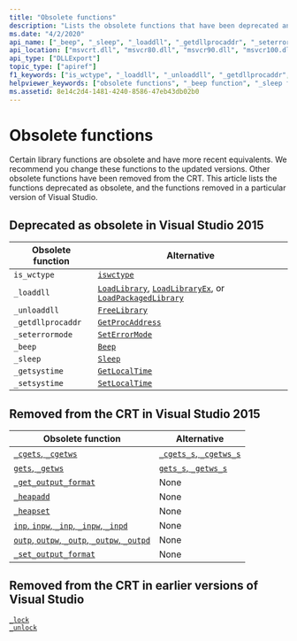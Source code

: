 ```yaml
---
title: "Obsolete functions"
description: "Lists the obsolete functions that have been deprecated and removed from the Microsoft C runtime library (CRT)."
ms.date: "4/2/2020"
api_name: ["_beep", "_sleep", "_loaddll", "_getdllprocaddr", "_seterrormode", "is_wctype", "_getsystime", "_setsystime", "_unloaddll", "_o__beep", "_o__getdllprocaddr", "_o__getsystime", "_o__loaddll", "_o__seterrormode", "_o__setsystime", "_o__sleep", "_o__unloaddll", "_o_is_wctype"]
api_location: ["msvcrt.dll", "msvcr80.dll", "msvcr90.dll", "msvcr100.dll", "msvcr100_clr0400.dll", "msvcr110.dll", "msvcr110_clr0400.dll", "msvcr120.dll", "msvcr120_clr0400.dll", "ucrtbase.dll", "api-ms-win-crt-process-l1-1-0.dll", "api-ms-win-crt-runtime-l1-1-0.dll", "api-ms-win-crt-string-l1-1-0.dll", "api-ms-win-crt-time-l1-1-0.dll", "api-ms-win-crt-private-l1-1-0.dll"]
api_type: ["DLLExport"]
topic_type: ["apiref"]
f1_keywords: ["is_wctype", "_loaddll", "_unloaddll", "_getdllprocaddr", "_seterrormode", "_beep", "_sleep", "_getsystime", "corecrt_wctype/is_wctype", "process/_loaddll", "process/_unloaddll", "process/_getdllprocaddr", "stdlib/_seterrormode", "stdlib/_beep", "stdlib/_sleep", "time/_getsystime", "time/_setsystime"]
helpviewer_keywords: ["obsolete functions", "_beep function", "_sleep function", "_seterrormode function"]
ms.assetid: 8e14c2d4-1481-4240-8586-47eb43db02b0
---
```

# Obsolete functions

Certain library functions are obsolete and have more recent equivalents. We recommend you change these functions to the updated versions. Other obsolete functions have been removed from the CRT. This article lists the functions deprecated as obsolete, and the functions removed in a particular version of Visual Studio.

## Deprecated as obsolete in Visual Studio 2015

|Obsolete function|Alternative|
|-----------------------|-----------------|
|`is_wctype`|[`iswctype`](./reference/isctype-iswctype-isctype-l-iswctype-l.md)|
|`_loaddll`|[`LoadLibrary`](/windows/win32/api/libloaderapi/nf-libloaderapi-loadlibraryw), [`LoadLibraryEx`](/windows/win32/api/libloaderapi/nf-libloaderapi-loadlibraryexw), or [`LoadPackagedLibrary`](/windows/win32/api/winbase/nf-winbase-loadpackagedlibrary)|
|`_unloaddll`|[`FreeLibrary`](/windows/win32/api/libloaderapi/nf-libloaderapi-freelibrary)|
|`_getdllprocaddr`|[`GetProcAddress`](../build/getprocaddress.md)|
|`_seterrormode`|[`SetErrorMode`](/windows/win32/api/errhandlingapi/nf-errhandlingapi-seterrormode)|
|`_beep`|[`Beep`](/windows/win32/api/utilapiset/nf-utilapiset-beep)|
|`_sleep`|[`Sleep`](/windows/win32/api/synchapi/nf-synchapi-sleep)|
|`_getsystime`|[`GetLocalTime`](/windows/win32/api/sysinfoapi/nf-sysinfoapi-getlocaltime)|
|`_setsystime`|[`SetLocalTime`](/windows/win32/api/sysinfoapi/nf-sysinfoapi-setlocaltime)|

## Removed from the CRT in Visual Studio 2015

|Obsolete function|Alternative|
|-----------------------|-----------------|
|[`_cgets`, `_cgetws`](./cgets-cgetws.md)|[`_cgets_s`, `_cgetws_s`](./reference/cgets-s-cgetws-s.md)|
|[`gets`, `_getws`](./gets-getws.md)|[`gets_s`, `_getws_s`](./reference/gets-s-getws-s.md)|
|[`_get_output_format`](./get-output-format.md)|None|
|[`_heapadd`](./heapadd.md)|None|
|[`_heapset`](./heapset.md)|None|
|[`inp`, `inpw`, `_inp`, `_inpw`, `_inpd`](./inp-inpw-inpd.md)|None|
|[`outp`, `outpw`, `_outp`, `_outpw`, `_outpd`](./outp-outpw-outpd.md)|None|
|[`_set_output_format`](./set-output-format.md)|None|

## Removed from the CRT in earlier versions of Visual Studio

[`_lock`](./lock.md)\
[`_unlock`](./unlock.md)
